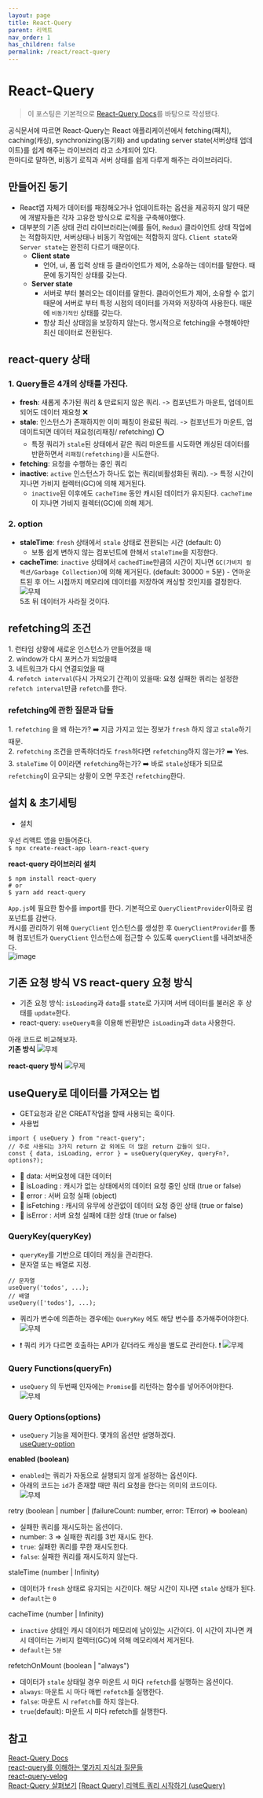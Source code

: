 ```yaml
---
layout: page
title: React-Query
parent: 리액트
nav_order: 1
has_children: false
permalink: /react/react-query
---
```


# React-Query

> 이 포스팅은 기본적으로 [React-Query Docs](https://react-query.tanstack.com/)를 바탕으로 작성됐다.

공식문서에 따르면 React-Query는 React 애플리케이션에서 fetching(패치), caching(캐싱), synchronizing(동기화) and updating server state(서버상태 업데이트)를 쉽게 해주는 라이브러리 라고 소개되어 있다.  
한마디로 말하면, 비동기 로직과 서버 상태를 쉽게 다루게 해주는 라이브러리다.

## 만들어진 동기

- React앱 자체가 데이터를 패칭해오거나 업데이트하는 옵션을 제공하지 않기 때문에 개발자들은 각자 고유한 방식으로 로직을 구축해야했다.
- 대부분의 기존 상태 관리 라이브러리는(예를 들어, `Redux`) 클라이언트 상태 작업에는 적합하지만, 서버상태나 비동기 작업에는 적합하지 않다. `Client state`와 `Server state`는 완전히 다르기 때문이다.
  - **Client state**
    - 언어, ui, 폼 입력 상태 등 클라이언트가 제어, 소유하는 데이터를 말한다. 때문에 동기적인 상태를 갖는다.
  - **Server state**
    - 서버로 부터 불러오는 데이터를 말한다. 클라이언트가 제어, 소유할 수 없기 때문에 서버로 부터 특정 시점의 데이터를 가져와 저장하여 사용한다. 때문에 `비동기적인` 상태를 갖는다.
    - 항상 최신 상태임을 보장하지 않는다. 명시적으로 fetching을 수행해야만 최신 데이터로 전환된다.

## react-query 상태

### 1\. Query들은 4개의 상태를 가진다.

- **fresh**: 새롭게 추가된 쿼리 & 만료되지 않은 쿼리. -> 컴포넌트가 마운트, 업데이트되어도 데이터 재요청 ❌
- **stale**: 인스턴스가 존재하지만 이미 패칭이 완료된 쿼리. -> 컴포넌트가 마운트, 업데이트되면 데이터 재요청(리패칭/ refetching) ⭕️
  - 특정 쿼리가 `stale`된 상태에서 같은 쿼리 마운트를 시도하면 캐싱된 데이터를 반환하면서 `리패칭(refetching)`을 시도한다.
- **fetching**: 요청을 수행하는 중인 쿼리
- **inactive**: `active` 인스턴스가 하나도 없는 쿼리(비활성화된 쿼리). -> 특정 시간이 지나면 가비지 컬렉터(GC)에 의해 제거된다.
  - `inactive`된 이후에도 `cacheTime` 동안 캐시된 데이터가 유지된다. `cacheTime`이 지나면 가비지 컬렉터(GC)에 의해 제거.

### 2\. option

- **staleTime**: `fresh` 상태에서 `stale` 상태로 전환되는 시간 (default: 0)
  - 보통 쉽게 변하지 않는 컴포넌트에 한해서 `staleTime`을 지정한다.
- **cacheTime**: `inactive` 상태에서 `cachedTime`만큼의 시간이 지나면 `GC(가비지 컬렉션/Garbage Collection)`에 의해 제거된다. (default: 30000 = 5분) - 언마운트된 후 어느 시점까지 메모리에 데이터를 저장하여 캐싱할 것인지를 결정한다.  
  ![무제](https://user-images.githubusercontent.com/63364990/162572952-7e36e2f1-c1d2-4a6c-aec5-ad1a27f01930.png)  
  5초 뒤 데이터가 사라질 것이다.

## refetching의 조건

1\. 런타임 상황에 새로운 인스턴스가 만들어졌을 때  
2\. window가 다시 포커스가 되었을때  
3\. 네트워크가 다시 연결되었을 때  
4\. `refetch interval`(다시 가져오기 간격)이 있을때: 요청 실패한 쿼리는 설정한 `refetch interval`만큼 `refetch`를 한다.

### refetching에 관한 질문과 답들

1\. `refetching` 을 왜 하는가? ➡️ 지금 가지고 있는 정보가 `fresh` 하지 않고 `stale`하기 때문.  
2\. `refetching` 조건을 만족하더라도 `fresh`하다면 `refetching`하지 않는가? ➡️ Yes.  
3\. `staleTime` 이 0이라면 `refetching`하는가? ➡️ 바로 `stale`상태가 되므로 `refetching`이 요구되는 상황이 오면 무조건 `refetching`한다.

## 설치 & 초기세팅

- 설치

우선 리액트 앱을 만들어준다.  
`$ npx create-react-app learn-react-query`

**react-query 라이브러리 설치**

```
$ npm install react-query
# or
$ yarn add react-query
```

`App.js`에 필요한 함수를 import를 한다. 기본적으로 `QueryClientProvider`이하로 컴포넌트를 감싼다.  
캐시를 관리하기 위해 `QueryClient` 인스턴스를 생성한 후 `QueryClientProvider`를 통해 컴포넌트가 `QueryClient` 인스턴스에 접근할 수 있도록 `queryClient`를 내려보내준다.  
![image](https://user-images.githubusercontent.com/63364990/162568763-e21b7efe-2253-460a-a1a4-e1e2798528de.png)

## 기존 요청 방식 VS react-query 요청 방식

- 기존 요청 방식: `isLoading`과 `data`를 `state`로 가지며 서버 데이터를 불러온 후 상태를 `update`한다.
- react-query: `useQuery훅`을 이용해 반환받은 `isLoading`과 `data` 사용한다.

아래 코드로 비교해보자.  
**기존 방식**
![무제](https://user-images.githubusercontent.com/63364990/162569053-9d44861f-2990-4141-b647-ccac187e5115.png)

**react-query 방식**
![무제](https://user-images.githubusercontent.com/63364990/162569062-3617bc54-bc6e-4085-86ca-38bef3407d28.png)

## useQuery로 데이터를 가져오는 법

- GET요청과 같은 CREAT작업을 할때 사용되는 훅이다.
- 사용법

```
import { useQuery } from "react-query";
// 주로 사용되는 3가지 return 값 외에도 더 많은 return 값들이 있다.
const { data, isLoading, error } = useQuery(queryKey, queryFn?, options?);
```

- 📌 data: 서버요청에 대한 데이터
- 📌 isLoading : 캐시가 없는 상태에서의 데이터 요청 중인 상태 (true or false)
- 📌 error : 서버 요청 실패 (object)
- 📌 isFetching : 캐시의 유무에 상관없이 데이터 요청 중인 상태 (true or false)
- 📌 isError : 서버 요청 실패에 대한 상태 (true or false)

### QueryKey(queryKey)

- `queryKey`를 기반으로 데이터 캐싱을 관리한다.
- 문자열 또는 배열로 지정.

```
// 문자열
useQuery('todos', ...);
// 배열
useQuery(['todos'], ...);
```

- 쿼리가 변수에 의존하는 경우에는 `QueryKey` 에도 해당 변수를 추가해주어야한다.  
  ![무제](https://user-images.githubusercontent.com/63364990/162569631-b1f7d40e-b790-46b4-b009-4be5df03a152.png)

- ❗️ 쿼리 키가 다르면 호출하는 API가 같더라도 캐싱을 별도로 관리한다. ❗️
  ![무제](https://user-images.githubusercontent.com/63364990/162572797-1497873d-2cc7-4aaf-b3c1-d97ce51636a4.png)

### Query Functions(queryFn)

- `useQuery` 의 두번째 인자에는 `Promise`를 리턴하는 함수를 넣어주어야한다.  
  ![무제](https://user-images.githubusercontent.com/63364990/162573469-a7b126e5-1c29-4b2b-9d6c-167d7e7c610c.png)

### Query Options(options)

- `useQuery` 기능을 제어한다. 몇개의 옵션만 설명하겠다.  
  [useQuery-option](https://react-query.tanstack.com/reference/useQuery)

**enabled (boolean)**

- `enabled`는 쿼리가 자동으로 실행되지 않게 설정하는 옵션이다.
- 아래의 코드는 `id`가 존재할 때만 쿼리 요청을 한다는 의미의 코드이다.  
  ![무제](https://user-images.githubusercontent.com/63364990/162573575-cfa2388f-3dd6-452b-8006-1d616dd109b5.png)

retry (boolean | number | (failureCount: number, error: TError) => boolean)

- 실패한 쿼리를 재시도하는 옵션이다.
- number: 3 => 실패한 쿼리를 3번 재시도 한다.
- `true`: 실패한 쿼리를 무한 재시도한다.
- `false`: 실패한 쿼리를 재시도하지 않는다.

staleTime (number | Infinity)

- 데이터가 `fresh` 상태로 유지되는 시간이다. 해당 시간이 지나면 `stale` 상태가 된다.
- `default`는 `0`

cacheTime (number | Infinity)

- `inactive` 상태인 캐시 데이터가 메모리에 남아있는 시간이다. 이 시간이 지나면 캐시 데이터는 가비지 컬렉터(GC)에 의해 메모리에서 제거된다.
- `default`는 `5분`

refetchOnMount (boolean | "always")

- 데이터가 `stale` 상태일 경우 마운트 시 마다 `refetch`를 실행하는 옵션이다.
- `always`: 마운트 시 마다 매번 `refetch`를 실행한다.
- `false`: 마운트 시 `refetch`를 하지 않는다.
- `true`(default): 마운트 시 마다 refetch를 실행한다.

## 참고

[React-Query Docs](https://react-query.tanstack.com/)  
[react-query를 이해하는 몇가지 지식과 질문들](https://darrengwon.tistory.com/1517)  
[react-query-velog](https://velog.io/@jkl1545/React-Query)  
[React-Query 살펴보기](https://maxkim-j.github.io/posts/react-query-preview)
[[React Query] 리액트 쿼리 시작하기 (useQuery)](https://velog.io/@kimhyo_0218/React-Query-%EB%A6%AC%EC%95%A1%ED%8A%B8-%EC%BF%BC%EB%A6%AC-%EC%8B%9C%EC%9E%91%ED%95%98%EA%B8%B0-useQuery)

